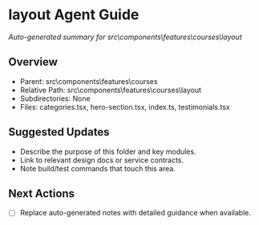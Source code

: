 ﻿# layout Agent Guide
*Auto-generated summary for src\components\features\courses\layout*

## Overview
- Parent: src\components\features\courses
- Relative Path: src\components\features\courses\layout
- Subdirectories: None
- Files: categories.tsx, hero-section.tsx, index.ts, testimonials.tsx

## Suggested Updates
- Describe the purpose of this folder and key modules.
- Link to relevant design docs or service contracts.
- Note build/test commands that touch this area.

## Next Actions
- [ ] Replace auto-generated notes with detailed guidance when available.
